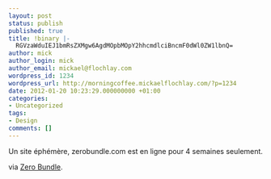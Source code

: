```yaml
---
layout: post
status: publish
published: true
title: !binary |-
  RGVzaWduIEJ1bmRsZXMgw6AgdMOpbMOpY2hhcmdlciBncmF0dWl0ZW1lbnQ=
author: mick
author_login: mick
author_email: mickael@flochlay.com
wordpress_id: 1234
wordpress_url: http://morningcoffee.mickaelflochlay.com/?p=1234
date: 2012-01-20 10:23:29.000000000 +01:00
categories:
- Uncategorized
tags:
- Design
comments: []
---
```

Un site éphémère, zerobundle.com est en ligne pour 4 semaines seulement.

via <a href="http://www.zerobundle.com/">Zero Bundle</a>.
